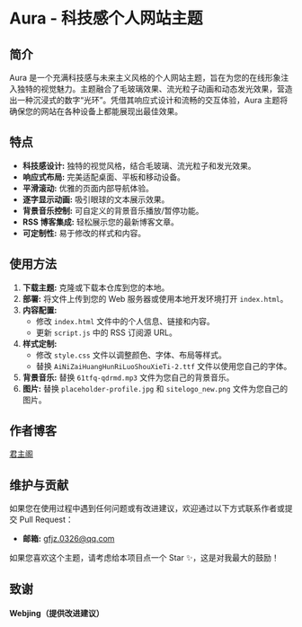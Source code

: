 # Aura - 科技感个人网站主题

## 简介

Aura 是一个充满科技感与未来主义风格的个人网站主题，旨在为您的在线形象注入独特的视觉魅力。主题融合了毛玻璃效果、流光粒子动画和动态发光效果，营造出一种沉浸式的数字“光环”。凭借其响应式设计和流畅的交互体验，Aura 主题将确保您的网站在各种设备上都能展现出最佳效果。

## 特点

*   **科技感设计:** 独特的视觉风格，结合毛玻璃、流光粒子和发光效果。
*   **响应式布局:** 完美适配桌面、平板和移动设备。
*   **平滑滚动:** 优雅的页面内部导航体验。
*   **逐字显示动画:** 吸引眼球的文本展示效果。
*   **背景音乐控制:** 可自定义的背景音乐播放/暂停功能。
*   **RSS 博客集成:** 轻松展示您的最新博客文章。
*   **可定制性:** 易于修改的样式和内容。

## 使用方法

1.  **下载主题:** 克隆或下载本仓库到您的本地。
2.  **部署:** 将文件上传到您的 Web 服务器或使用本地开发环境打开 `index.html`。
3.  **内容配置:**
    *   修改 `index.html` 文件中的个人信息、链接和内容。
    *   更新 `script.js` 中的 RSS 订阅源 URL。
4.  **样式定制:**
    *   修改 `style.css` 文件以调整颜色、字体、布局等样式。
    *   替换 `AiNiZaiHuangHunRiLuoShouXieTi-2.ttf` 文件以使用您自己的字体。
5.  **背景音乐:** 替换 `61tfq-qdrmd.mp3` 文件为您自己的背景音乐。
6.  **图片:** 替换 `placeholder-profile.jpg` 和 `sitelogo_new.png` 文件为您自己的图片。

## 作者博客

[君主阁](https://gfjzz.cn)

## 维护与贡献

如果您在使用过程中遇到任何问题或有改进建议，欢迎通过以下方式联系作者或提交 Pull Request：

*   **邮箱:** gfjz.0326@qq.com

如果您喜欢这个主题，请考虑给本项目点一个 Star ✨，这是对我最大的鼓励！

## 致谢

<h4>Webjing（提供改进建议）</h4>